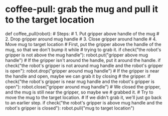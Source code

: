 # coffee-pull: grab the mug and pull it to the target location
def coffee_pull(robot):
    # Steps:
    #  1. Put gripper above handle of the mug
    #  2. Drop gripper around mug handle
    #  3. Close gripper around handle
    #  4. Move mug to target location
    # First, put the gripper above the handle of the mug, so that we don't bump it while
    # trying to grab it.
    if check("the robot's gripper is not above the mug handle"):
        robot.put("gripper above mug handle")
    # If the gripper isn't around the handle, put it around the handle.
    if check("the robot's gripper is not around mug handle and the robot's gripper is open"):
        robot.drop("gripper around mug handle")
    # If the gripper is near the handle and open, maybe we can grab it by closing
    # the gripper.
    if check("the robot's gripper is near mug handle and the robot's gripper is open"):
        robot.close("gripper around mug handle")
    # We closed the gripper, and the mug is still near the gripper, so maybe we
    # grabbed it.
    # Try to move the mug to the target location.
    # If we didn't grab it, we'll just go back to an earlier step.
    if check("the robot's gripper is above mug handle and the robot's gripper is closed"):
        robot.pull("mug to target location")